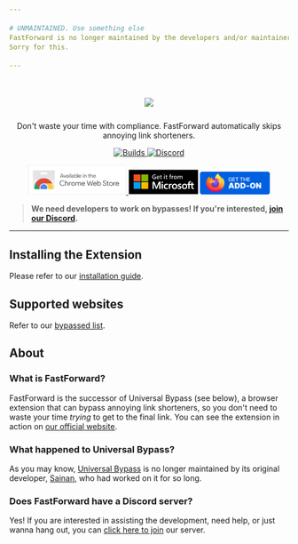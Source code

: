 ```yaml
---

# UNMAINTAINED. Use something else
FastForward is no longer maintained by the developers and/or maintainers. We are having trouble maintaining this project and our lives.
Sorry for this.

---
```


<div align="center">
<h1><img src="https://fastforward.team/img/branding.png" width="256"></h1>
<p> Don't waste your time with compliance. FastForward automatically skips annoying link shorteners. </p>

<a href="https://github.com/FastForwardTeam/FastForward/blob/main/.github/workflows/main.yml" target="_blank"> <img alt="Builds" src="https://img.shields.io/github/actions/workflow/status/fastforwardteam/fastforward/main.yml?branch=main&label=Builds&style=for-the-badge&logo=githubactions"> </a>
<a href="https://discord.gg/RSAf7b5njt" target="_blank"> <img alt="Discord" src="https://img.shields.io/discord/876622516607656006?label=Our%20Discord&logo=discord&style=for-the-badge"> </a>


<a href="https://chromewebstore.google.com/detail/fastforward/icallnadddjmdinamnolclfjanhfoafe"><img src="https://raw.githubusercontent.com/FastForwardTeam/Assets/main/ext/chrome.png" alt="Get FastForward on Chromium based browsers" width="177"> </a>
<a href="https://microsoftedge.microsoft.com/addons/detail/fastforward/ldcclmkclhomnpcnccgbgleikchbnecl"><img src="https://raw.githubusercontent.com/FastForwardTeam/Assets/main/ext/edge.png" alt="Get FastForward on Microsoft Edge" width="126px"></a>
<a href="https://addons.mozilla.org/firefox/addon/fastforwardteam/"><img src="https://raw.githubusercontent.com/FastForwardTeam/Assets/main/ext/firefox.png" alt="Get FastForward for Firefox" width="126px"></a> 
</div>

> **We need developers to work on bypasses! If you're interested, [join our Discord](https://discord.gg/RSAf7b5njt).**

____

## Installing the Extension
Please refer to our [installation guide](./docs/INSTALLING.md).

## Supported websites
Refer to our [bypassed list](./docs/Bypassed.md).

## About
### What is FastForward?
FastForward is the successor of Universal Bypass (see below), a browser extension that can bypass annoying link shorteners, so you don't need to waste your time _trying_ to get to the final link. You can see the extension in action on [our official website](https://fastforward.team/example-links).

### What happened to Universal Bypass?
As you may know, [Universal Bypass](https://github.com/Sainan/Universal-Bypass) is no longer maintained by its original developer, [Sainan](https://github.com/Sainan), who had worked on it for so long. 

### Does FastForward have a Discord server?
Yes! If you are interested in assisting the development, need help, or just wanna hang out, you can [click here to join](https://discord.gg/RSAf7b5njt) our server.
